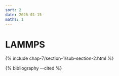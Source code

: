 ```yaml
---
sort: 2
date: 2025-01-15
maths: 1
---
```


# LAMMPS

{% include chap-7/section-1/sub-section-2.html %}

{% bibliography --cited %}


